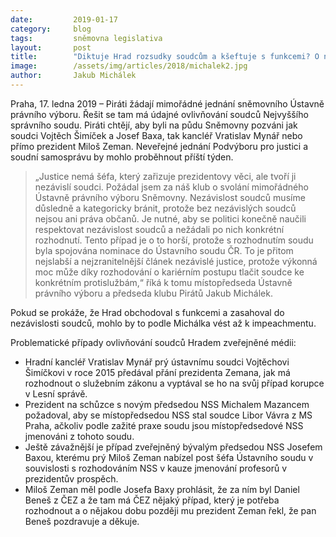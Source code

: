```yaml
---
date:         2019-01-17
category:     blog
tags:         sněmovna legislativa
layout:       post
title:        "Diktuje Hrad rozsudky soudcům a kšeftuje s funkcemi? O nezávislosti soudců budou jednat poslanci"
image:        /assets/img/articles/2018/michalek2.jpg 
author:       Jakub Michálek
---
```


Praha, 17. ledna 2019 – Piráti žádají mimořádné jednání sněmovního Ústavně právního výboru. Řešit se tam má údajné ovlivňování soudců Nejvyššího správního soudu. Piráti chtějí, aby byli na půdu Sněmovny pozváni jak soudci Vojtěch Šimíček a Josef Baxa, tak kancléř Vratislav Mynář nebo přímo prezident Miloš Zeman. Neveřejné jednání Podvýboru pro justici a soudní samosprávu by mohlo proběhnout příští týden.

> „Justice nemá šéfa, který zařizuje prezidentovy věci, ale tvoří ji nezávislí soudci. Požádal jsem za náš klub o svolání mimořádného Ústavně právního výboru Sněmovny. Nezávislost soudců musíme důsledně a kategoricky bránit, protože bez nezávislých soudců nejsou ani práva občanů. Je nutné, aby se politici konečně naučili respektovat nezávislost soudců a nežádali po nich konkrétní rozhodnutí. Tento případ je o to horší, protože s rozhodnutím soudu byla spojována nominace do Ústavního soudu ČR. To je přitom nejslabší a nejzranitelnější článek nezávislé justice, protože výkonná moc může díky rozhodování o kariérním postupu tlačit soudce ke konkrétním protislužbám,“ říká k tomu místopředseda Ústavně právního výboru a předseda klubu Pirátů Jakub Michálek.

Pokud se prokáže, že Hrad obchodoval s funkcemi a zasahoval do nezávislosti soudců, mohlo by to podle Michálka vést až k impeachmentu.

Problematické případy ovlivňování soudců Hradem zveřejněné médii:

* Hradní kancléř Vratislav Mynář prý ústavnímu soudci Vojtěchovi Šimíčkovi v roce 2015 předával přání prezidenta Zemana, jak má rozhodnout o služebním zákonu a vyptával se ho na svůj případ korupce v Lesní správě.
* Prezident na schůzce s novým předsedou NSS Michalem Mazancem požadoval, aby se místopředsedou NSS stal soudce Libor Vávra z MS Praha, ačkoliv podle zažité praxe soudu jsou místopředsedové NSS jmenováni z tohoto soudu.
* Ještě závažnější je případ zveřejněný bývalým předsedou NSS Josefem Baxou, kterému prý Miloš Zeman nabízel post šéfa Ústavního soudu v souvislosti s rozhodováním NSS v kauze jmenování profesorů v prezidentův prospěch.
* Miloš Zeman měl podle Josefa Baxy prohlásit, že za ním byl Daniel Beneš z ČEZ a že tam má ČEZ nějaký případ, který je potřeba rozhodnout a o nějakou dobu později mu prezident Zeman řekl, že pan Beneš pozdravuje a děkuje.
